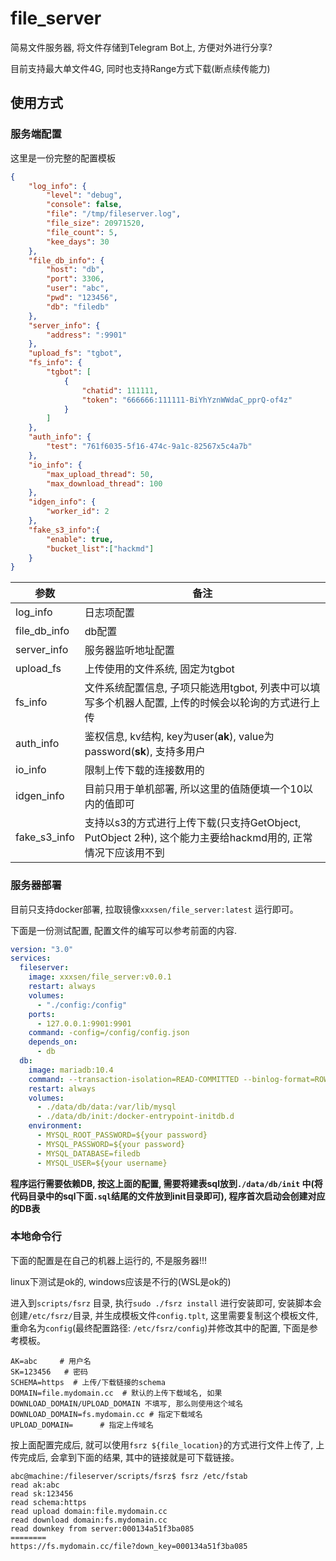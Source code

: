 file_server
===

简易文件服务器, 将文件存储到Telegram Bot上, 方便对外进行分享?

目前支持最大单文件4G, 同时也支持Range方式下载(断点续传能力)

## 使用方式

### 服务端配置

这里是一份完整的配置模板

```json
{
    "log_info": {
        "level": "debug",  
        "console": false,
        "file": "/tmp/fileserver.log",
        "file_size": 20971520,
        "file_count": 5,
        "kee_days": 30
    },
    "file_db_info": {
        "host": "db",
        "port": 3306,
        "user": "abc",
        "pwd": "123456",
        "db": "filedb"
    },
    "server_info": {
        "address": ":9901"
    },
    "upload_fs": "tgbot",
    "fs_info": {
        "tgbot": [
            {
                "chatid": 111111,
                "token": "666666:111111-BiYhYznWWdaC_pprQ-of4z"
            }
        ]
    },
    "auth_info": {
        "test": "761f6035-5f16-474c-9a1c-82567x5c4a7b"
    },
    "io_info": {
        "max_upload_thread": 50,
        "max_download_thread": 100
    },
    "idgen_info": {
        "worker_id": 2
    },
    "fake_s3_info":{
        "enable": true,
        "bucket_list":["hackmd"]
    }
}
```

| 参数         | 备注                                                                                                       |
| ------------ | ---------------------------------------------------------------------------------------------------------- |
| log_info     | 日志项配置                                                                                                 |
| file_db_info | db配置                                                                                                     |
| server_info  | 服务器监听地址配置                                                                                         |
| upload_fs    | 上传使用的文件系统, 固定为tgbot                                                                            |
| fs_info      | 文件系统配置信息, 子项只能选用tgbot, 列表中可以填写多个机器人配置, 上传的时候会以轮询的方式进行上传        |
| auth_info    | 鉴权信息, kv结构, key为user(**ak**), value为password(**sk**), 支持多用户                                   |
| io_info      | 限制上传下载的连接数用的                                                                                   |
| idgen_info   | 目前只用于单机部署, 所以这里的值随便填一个10以内的值即可                                                   |
| fake_s3_info | 支持以s3的方式进行上传下载(只支持GetObject, PutObject 2种), 这个能力主要给hackmd用的, 正常情况下应该用不到 |

### 服务器部署

目前只支持docker部署, 拉取镜像`xxxsen/file_server:latest` 运行即可。

下面是一份测试配置, 配置文件的编写可以参考前面的内容.

```yml
version: "3.0"
services:
  fileserver:
    image: xxxsen/file_server:v0.0.1
    restart: always
    volumes:
      - "./config:/config"
    ports:
      - 127.0.0.1:9901:9901
    command: -config=/config/config.json
    depends_on:
      - db
  db:
    image: mariadb:10.4
    command: --transaction-isolation=READ-COMMITTED --binlog-format=ROW
    restart: always
    volumes:
      - ./data/db/data:/var/lib/mysql
      - ./data/db/init:/docker-entrypoint-initdb.d
    environment:
      - MYSQL_ROOT_PASSWORD=${your password}
      - MYSQL_PASSWORD=${your password}
      - MYSQL_DATABASE=filedb
      - MYSQL_USER=${your username}
```

**程序运行需要依赖DB, 按这上面的配置, 需要将建表sql放到`./data/db/init` 中(将代码目录中的sql下面`.sql`结尾的文件放到init目录即可), 程序首次启动会创建对应的DB表**

### 本地命令行

下面的配置是在自己的机器上运行的, 不是服务器!!!

linux下测试是ok的, windows应该是不行的(WSL是ok的)

进入到`scripts/fsrz` 目录, 执行`sudo ./fsrz install` 进行安装即可, 安装脚本会创建`/etc/fsrz/`目录, 并生成模板文件`config.tplt`, 这里需要复制这个模板文件, 重命名为`config`(最终配置路径: `/etc/fsrz/config`)并修改其中的配置, 下面是参考模板。

```shell
AK=abc     # 用户名
SK=123456   # 密码
SCHEMA=https  # 上传/下载链接的schema
DOMAIN=file.mydomain.cc  # 默认的上传下载域名, 如果DOWNLOAD_DOMAIN/UPLOAD_DOMAIN 不填写, 那么则使用这个域名
DOWNLOAD_DOMAIN=fs.mydomain.cc # 指定下载域名
UPLOAD_DOMAIN=      # 指定上传域名
```

按上面配置完成后, 就可以使用`fsrz ${file_location}`的方式进行文件上传了, 上传完成后, 会拿到下面的结果, 其中的链接就是可下载链接。

```text
abc@machine:/fileserver/scripts/fsrz$ fsrz /etc/fstab 
read ak:abc
read sk:123456
read schema:https
read upload domain:file.mydomain.cc
read download domain:fs.mydomain.cc
read downkey from server:000134a51f3ba085
========
https://fs.mydomain.cc/file?down_key=000134a51f3ba085
```
